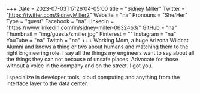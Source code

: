 +++
Date = 2023-07-03T17:26:04-05:00
title = "Sidney Miller"
Twitter = "https://twitter.com/SidneyMiller2"
Website = "na"
Pronouns = "She/Her"
Type = "guest"
Facebook = "na"
Linkedin = "https://www.linkedin.com/in/sidney-miller-06324b3/"
GitHub = "na"
Thumbnail = "img/guests/smiller.jpg"
Pinterest = ""
Instagram = "na"
YouTube = "na"
Twitch = "na"
+++
Working Mom, a huge Arizona Wildcat Alumni and knows a thing or two about humans and matching them to the right Engineering role. I say all the things my engineers want to say about all the things they can not because of unsafe places. Advocate for those without a voice in the company and on the street. I got you.

I specialize in developer tools, cloud computing and anything from the interface layer to the data center.
